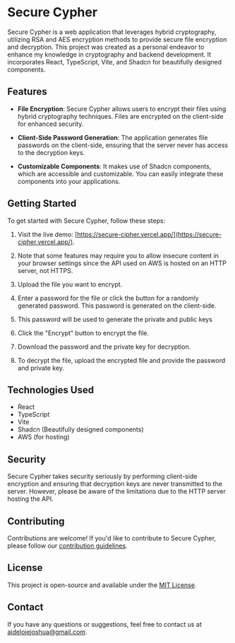 # Secure Cypher

Secure Cypher is a web application that leverages hybrid cryptography, utilizing RSA and AES encryption methods to provide secure file encryption and decryption. This project was created as a personal endeavor to enhance my knowledge in cryptography and backend development. It incorporates React, TypeScript, Vite, and Shadcn for beautifully designed components.

## Features

- **File Encryption**: Secure Cypher allows users to encrypt their files using hybrid cryptography techniques. Files are encrypted on the client-side for enhanced security.

- **Client-Side Password Generation**: The application generates file passwords on the client-side, ensuring that the server never has access to the decryption keys.

- **Customizable Components**: It makes use of Shadcn components, which are accessible and customizable. You can easily integrate these components into your applications.

## Getting Started

To get started with Secure Cypher, follow these steps:

1. Visit the live demo: [https://secure-cipher.vercel.app/](https://secure-cipher.vercel.app/).

2. Note that some features may require you to allow insecure content in your browser settings since the API used on AWS is hosted on an HTTP server, not HTTPS.

3. Upload the file you want to encrypt.

4. Enter a password for the file or click the button for a randomly generated password. This password is generated on the client-side.

5. This password will be used to generate the private and public keys

6. Click the "Encrypt" button to encrypt the file.

7. Download the password and the private key for decryption.

8. To decrypt the file, upload the encrypted file and provide the password and private key.

## Technologies Used

- React
- TypeScript
- Vite
- Shadcn (Beautifully designed components)
- AWS (for hosting)

## Security

Secure Cypher takes security seriously by performing client-side encryption and ensuring that decryption keys are never transmitted to the server. However, please be aware of the limitations due to the HTTP server hosting the API.

## Contributing

Contributions are welcome! If you'd like to contribute to Secure Cypher, please follow our [contribution guidelines](CONTRIBUTING.md).

## License

This project is open-source and available under the [MIT License](LICENSE).

## Contact

If you have any questions or suggestions, feel free to contact us at [aidelojejoshua@gmail.com](mailto:aidelojejoshua@gmail.com).